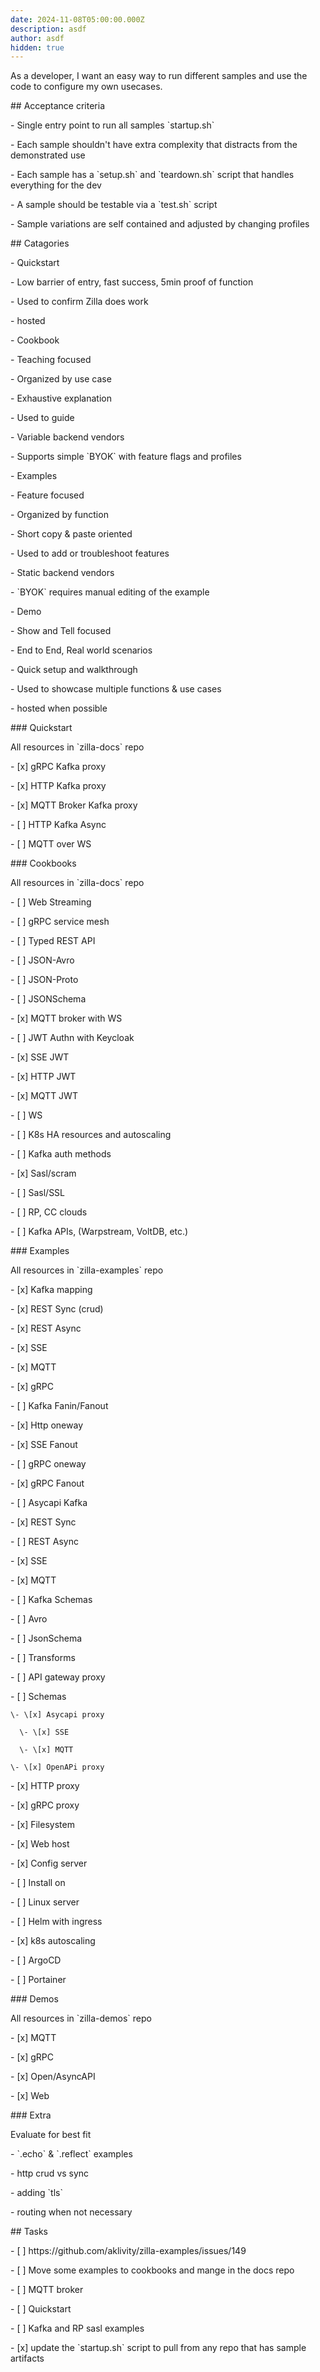 ```yaml
---
date: 2024-11-08T05:00:00.000Z
description: asdf
author: asdf
hidden: true
---
```


As a developer, I want an easy way to run different samples and use the code to configure my own usecases.

\## Acceptance criteria

\- Single entry point to run all samples \`startup.sh\`

\- Each sample shouldn't have extra complexity that distracts from the demonstrated use

\- Each sample has a \`setup.sh\` and \`teardown.sh\` script that handles everything for the dev

\- A sample should be testable via a \`test.sh\` script

\- Sample variations are self contained and adjusted by changing profiles

\## Catagories

\- Quickstart

  \- Low barrier of entry, fast success, 5min proof of function

  \- Used to confirm Zilla does work

  \- hosted

\- Cookbook

  \- Teaching focused

  \- Organized by use case

  \- Exhaustive explanation

  \- Used to guide

  \- Variable backend vendors

  \- Supports simple \`BYOK\` with feature flags and profiles

\- Examples

  \- Feature focused

  \- Organized by function

  \- Short copy & paste oriented

  \- Used to add or troubleshoot features

  \- Static backend vendors

  \- \`BYOK\` requires manual editing of the example

\- Demo

  \- Show and Tell focused

  \- End to End, Real world scenarios

  \- Quick setup and walkthrough

  \- Used to showcase multiple functions & use cases

  \- hosted when possible

\### Quickstart

All resources in \`zilla-docs\` repo

\- \[x] gRPC Kafka proxy

\- \[x] HTTP Kafka proxy

\- \[x] MQTT Broker Kafka proxy

\- \[ ] HTTP Kafka Async

\- \[ ] MQTT over WS

\### Cookbooks

All resources in \`zilla-docs\` repo

\- \[ ] Web Streaming

\- \[ ] gRPC service mesh

\- \[ ] Typed REST API

  \- \[ ] JSON-Avro

  \- \[ ] JSON-Proto

  \- \[ ] JSONSchema

\- \[x] MQTT broker with WS

\- \[ ] JWT Authn with Keycloak

  \- \[x] SSE JWT

  \- \[x] HTTP JWT

  \- \[x] MQTT JWT

  \- \[ ] WS

\- \[ ] K8s HA resources and autoscaling

\- \[ ] Kafka auth methods

  \- \[x] Sasl/scram

  \- \[ ] Sasl/SSL

  \- \[ ] RP, CC clouds

  \- \[ ] Kafka APIs, (Warpstream, VoltDB, etc.)

\### Examples

All resources in \`zilla-examples\` repo

\- \[x] Kafka mapping

  \- \[x] REST Sync (crud)

  \- \[x] REST Async

  \- \[x] SSE

  \- \[x] MQTT

  \- \[x] gRPC

\- \[ ] Kafka Fanin/Fanout

  \- \[x] Http oneway

  \- \[x] SSE Fanout

  \- \[ ] gRPC oneway

  \- \[x] gRPC Fanout

\- \[ ] Asycapi Kafka

  \- \[x] REST Sync

  \- \[ ] REST Async

  \- \[x] SSE

  \- \[x] MQTT

\- \[ ] Kafka Schemas

  \- \[ ] Avro

  \- \[ ] JsonSchema

  \- \[ ] Transforms

\- \[ ] API gateway proxy

  \- \[ ] Schemas

    \- \[x] Asycapi proxy

      \- \[x] SSE

      \- \[x] MQTT

    \- \[x] OpenAPi proxy

  \- \[x] HTTP proxy

  \- \[x] gRPC proxy

\- \[x] Filesystem

  \- \[x] Web host

  \- \[x] Config server

\- \[ ] Install on

  \- \[ ] Linux server

  \- \[ ] Helm with ingress

  \- \[x] k8s autoscaling

  \- \[ ] ArgoCD

  \- \[ ] Portainer

\### Demos

All resources in \`zilla-demos\` repo

\- \[x] MQTT

\- \[x] gRPC

\- \[x] Open/AsyncAPI

\- \[x] Web

\### Extra

Evaluate for best fit

\- \`.echo\` & \`.reflect\` examples

\- http crud vs sync

\- adding \`tls\`

\- routing when not necessary

\## Tasks

\- \[ ] https\://github.com/aklivity/zilla-examples/issues/149

\- \[ ] Move some examples to cookbooks and mange in the docs repo

  \- \[ ] MQTT broker

  \- \[ ] Quickstart

  \- \[ ] Kafka and RP sasl examples

\- \[x] update the \`startup.sh\` script to pull from any repo that has sample artifacts
